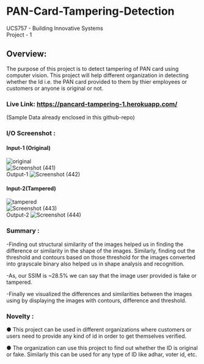# PAN-Card-Tampering-Detection #

UCS757 - Building Innovative Systems <br>
Project - 1 <br>

## Overview: ##
The purpose of this project is to detect tampering of PAN card using computer vision. This project will help different organization in detecting whether the Id i.e. the PAN card provided to them by thier employees or customers or anyone is original or not.

### Live Link: https://pancard-tampering-1.herokuapp.com/ ###
(Sample Data already enclosed in this github-repo)

### I/O Screenshot :<br/> ###
#### Input-1 (Original) ####
![original](https://user-images.githubusercontent.com/48948891/133932760-89f3f757-5551-4511-bc8b-7ecdc1397017.jpg)
<br>
![Screenshot (441)](https://user-images.githubusercontent.com/48948891/133932572-638b9c11-35b9-4d90-828f-421ce5624fea.png)
</br>
Output-1
![Screenshot (442)](https://user-images.githubusercontent.com/48948891/133932650-c126736b-77b7-4377-8e77-d755f3d939ba.png)
</br>
#### Input-2(Tampered) ####
![tampered](https://user-images.githubusercontent.com/48948891/133932765-19ee7aed-168e-4e10-b9f2-1ce5f4501c3f.jpg)
</br>
![Screenshot (443)](https://user-images.githubusercontent.com/48948891/133932678-064446c2-2f53-4188-89e0-9fac0302bb71.png)
</br>
Output-2
![Screenshot (444)](https://user-images.githubusercontent.com/48948891/133932696-8274d7ad-19ba-47f5-b7bb-55c73b9046b0.png)
</br>
### Summary :<br/> ###

-Finding out structural similarity of the images helped us in finding the difference or similarity in the shape of the images. Similarly, finding out the threshold and contours based on those threshold for the images converted into grayscale binary also helped us in shape analysis and recognition.<br>

-As, our SSIM is ~28.5% we can say that the image user provided is fake or tampered.<br>

-Finally we visualized the differences and similarities between the images using by displaying the images with contours, difference and threshold.<br>

### Novelty :<br/> ###
●	This project can be used in different organizations where customers or users need to provide any kind of id in order to get themselves verified.<br>

● The organization can use this project to find out whether the ID is original or fake. Similarly this can be used for any type of ID like adhar, voter id, etc.<br>

